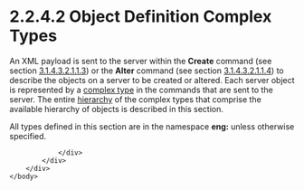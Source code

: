 <html dir="LTR" xmlns:mshelp="http://msdn.microsoft.com/mshelp" xmlns:ddue="http://ddue.schemas.microsoft.com/authoring/2003/5" xmlns:xlink="http://www.w3.org/1999/xlink" xmlns:tool="http://www.microsoft.com/tooltip">
    <head>
        <meta http-equiv="Content-Type" content="text/html; CHARSET=utf-8"></meta>
        <meta name="save" content="history"></meta>
        <title>2.2.4.2 Object Definition Complex Types</title>
        <xml>
            <mshelp:toctitle title="2.2.4.2 Object Definition Complex Types"></mshelp:toctitle>
            <mshelp:rltitle title="[MS-SSAS]: Object Definition Complex Types"></mshelp:rltitle>
            <mshelp:keyword index="A" term="8cdcf95f-f284-4114-9614-1a0e1badd80c"></mshelp:keyword>
            <mshelp:attr name="DCSext.ContentType" value="open specification"></mshelp:attr>
            <mshelp:attr name="AssetID" value="8cdcf95f-f284-4114-9614-1a0e1badd80c"></mshelp:attr>
            <mshelp:attr name="TopicType" value="kbRef"></mshelp:attr>
            <mshelp:attr name="DCSext.Title" value="[MS-SSAS]: Object Definition Complex Types" />
        </xml>
    </head>
    <body>
        <div id="header">
            <h1 class="heading">2.2.4.2 Object Definition Complex Types</h1>
        </div>
        <div id="mainSection">
            <div id="mainBody">
                <div id="allHistory" class="saveHistory"></div>
                <div id="sectionSection0" class="section" name="collapseableSection">
                    

<p>An XML payload is sent to the server within the <b>Create</b>
command (see section <a href="81281208-2e24-4208-82a6-f43f99879626.md">3.1.4.3.2.1.1.3</a>)
or the <b>Alter</b> command (see section <a href="374a42e4-3a0c-4eb0-ae9f-6650e23704f3.md">3.1.4.3.2.1.1.4</a>) to
describe the objects on a server to be created or altered. Each server object
is represented by a <a href="8676f5ce-62d4-4244-a326-634bfed4aba4.md#gt_ff9674b8-e5a4-4817-8b66-5cdf367f9fb2">complex
type</a> in the commands that are sent to the server. The entire <a href="8676f5ce-62d4-4244-a326-634bfed4aba4.md#gt_a07fc05d-cdb0-442c-984a-dd3589b9f682">hierarchy</a> of the complex
types that comprise the available hierarchy of objects is described in this
section.</p>

<p>All types defined in this section are in the namespace <b>eng:</b>
unless otherwise specified.</p>


                </div>
            </div>
        </div>
    </body>
</html>